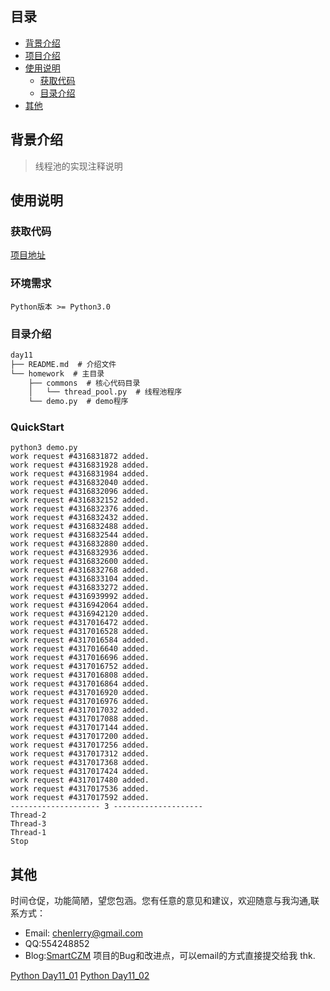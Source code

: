 ## 目录
* [背景介绍](#背景介绍)
* [项目介绍](#程序功能介绍)
* [使用说明](#使用说明)
   * [获取代码](#获取代码)
   * [目录介绍](#目录介绍)
* [其他](#其他)
   

## 背景介绍

> 线程池的实现注释说明

## 使用说明

### 获取代码

[项目地址](<https://github.com/smartczm/python-learn/tree/master/s13-day11/day11>)

### 环境需求 

`Python版本 >= Python3.0`

### 目录介绍

```txt
day11
├── README.md  # 介绍文件
└── homework  # 主目录
    ├── commons  # 核心代码目录
    │   └── thread_pool.py  # 线程池程序
    └── demo.py  # demo程序
```

### QuickStart

```shell
python3 demo.py 
work request #4316831872 added.
work request #4316831928 added.
work request #4316831984 added.
work request #4316832040 added.
work request #4316832096 added.
work request #4316832152 added.
work request #4316832376 added.
work request #4316832432 added.
work request #4316832488 added.
work request #4316832544 added.
work request #4316832880 added.
work request #4316832936 added.
work request #4316832600 added.
work request #4316832768 added.
work request #4316833104 added.
work request #4316833272 added.
work request #4316939992 added.
work request #4316942064 added.
work request #4316942120 added.
work request #4317016472 added.
work request #4317016528 added.
work request #4317016584 added.
work request #4317016640 added.
work request #4317016696 added.
work request #4317016752 added.
work request #4317016808 added.
work request #4317016864 added.
work request #4317016920 added.
work request #4317016976 added.
work request #4317017032 added.
work request #4317017088 added.
work request #4317017144 added.
work request #4317017200 added.
work request #4317017256 added.
work request #4317017312 added.
work request #4317017368 added.
work request #4317017424 added.
work request #4317017480 added.
work request #4317017536 added.
work request #4317017592 added.
-------------------- 3 --------------------
Thread-2
Thread-3
Thread-1
Stop
```

## 其他
 
时间仓促，功能简陋，望您包涵。您有任意的意见和建议，欢迎随意与我沟通,联系方式：
* Email: <chenlerry@gmail.com>
* QQ:554248852
* Blog:[SmartCZM](http://www.smartczm.com)
项目的Bug和改进点，可以email的方式直接提交给我 thk.

[Python Day11_01](<https://www.smartczm.com/python_day10_02.html>)
[Python Day11_02](<https://www.smartczm.com/python_day11.html>)
